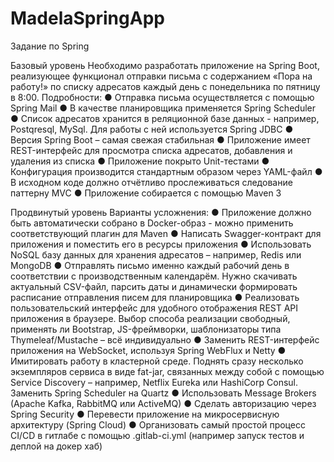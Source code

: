 # MadelaSpringApp
Задание по Spring

Базовый уровень
Необходимо разработать приложение на Spring Boot, реализующее функционал отправки письма с содержанием «Пора на работу!» по списку адресатов каждый день с понедельника по пятницу в 8:00. Подробности:
●	Отправка письма осуществляется с помощью Spring Mail
●	В качестве планировщика применяется Spring Scheduler
●	Список адресатов хранится в реляционной базе данных - например, Postqresql, MySql. Для работы с ней используется Spring JDBC
●	Версия Spring Boot – самая свежая стабильная
●	Приложение имеет REST-интерфейс для просмотра списка адресатов, добавления и удаления из списка
●	Приложение покрыто Unit-тестами
●	Конфигурация производится стандартным образом через YAML-файл
●	В исходном коде должно отчётливо прослеживаться следование паттерну MVC
●	Приложение собирается с помощью Maven 3

Продвинутый уровень
Варианты усложнения:
●	Приложение должно быть автоматически собрано в Docker-образ - можно применить соответствующий плагин для Maven
●	Написать Swagger-контракт для приложения и поместить его в ресурсы приложения
●	Использовать NoSQL базу данных для хранения адресатов – например, Redis или MongoDB
●	Отправлять письмо именно каждый рабочий день в соответствии с производственным календарём. Нужно скачивать актуальный CSV-файл, парсить даты и динамически формировать расписание отправления писем для планировщика
●	Реализовать пользовательский интерфейс для удобного отображения REST API приложения в браузере. Выбор способа реализации свободный, применять ли Bootstrap, JS-фреймворки, шаблонизаторы типа Thymeleaf/Mustache – всё индивидуально
●	Заменить REST-интерфейс приложения на WebSocket, используя Spring WebFlux и Netty
●	Имитировать работу в кластерной среде. Поднять сразу несколько экземпляров сервиса в виде fat-jar, связанных между собой с помощью Service Discovery – например, Netflix Eureka или HashiCorp Consul. Заменить Spring Scheduler на Quartz
●	Использовать Message Brokers (Apache Kafka, RabbitMQ или ActiveMQ)
●	Сделать авторизацию через Spring Security
●	Перевести приложение на микросервисную архитектуру (Spring Cloud)
●	Организовать самый простой процесс CI/CD в гитлабе с помощью .gitlab-ci.yml
(например запуск тестов и деплой на докер хаб)
